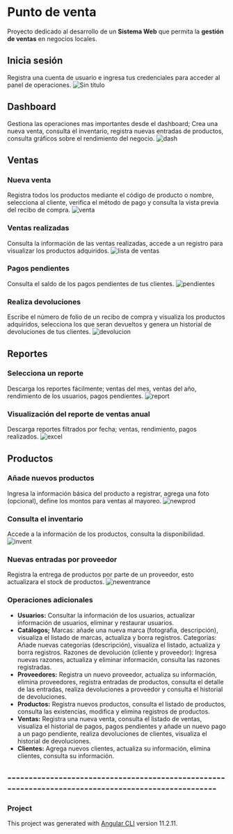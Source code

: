 # Punto de venta
Proyecto dedicado al desarrollo de un **Sistema Web** que permita la **gestión de ventas** en negocios locales.

## Inicia sesión
Registra una cuenta de usuario e ingresa tus credenciales para acceder al panel de operaciones.
![Sin título](https://user-images.githubusercontent.com/68396707/128086407-69298286-c887-4e5e-a15f-38928060fd12.png)

## Dashboard
Gestiona las operaciones mas importantes desde el dashboard; Crea una nueva venta, consulta el inventario, registra nuevas entradas de productos,
consulta gráficos sobre el rendimiento del negocio.
![dash](https://user-images.githubusercontent.com/68396707/128086391-505154a5-bfda-4fdc-8e12-3530aa264c0a.png)

## Ventas
### Nueva venta
Registra todos los productos mediante el código de producto o nombre, selecciona al cliente, verifica el método de pago y consulta la vista previa del recibo de compra.
![venta](https://user-images.githubusercontent.com/68396707/128086409-8f46453c-2f99-4fa6-9596-a0fcfa59447b.png)
### Ventas realizadas
Consulta la información de las ventas realizadas, accede a un registro para visualizar los productos adquiridos.
![lista de ventas](https://user-images.githubusercontent.com/68396707/128086397-a442a87f-1395-4821-bf65-828117aa2218.png)
### Pagos pendientes
Consulta el saldo de los pagos pendientes de tus clientes.
![pendientes](https://user-images.githubusercontent.com/68396707/128086402-b6b9cb89-bdc7-4549-b31f-512962857860.png)
### Realiza devoluciones
Escribe el número de folio de un recibo de compra y visualiza los productos adquiridos, selecciona los que seran devueltos y genera un historial de devoluciones de tus clientes.
![devolucion](https://user-images.githubusercontent.com/68396707/128086394-9d4c9103-ad23-4b01-89f9-457db5e78d05.png)

## Reportes
### Selecciona un reporte
Descarga los reportes fácilmente; ventas del mes, ventas del año, rendimiento de los usuarios, pagos pendientes.
![report](https://user-images.githubusercontent.com/68396707/128086405-06687913-a259-43d0-853a-5a68decba458.png)
### Visualización del reporte de ventas anual
Descarga reportes filtrados por fecha; ventas, rendimiento, pagos realizados.
![excel](https://user-images.githubusercontent.com/68396707/128086395-f766fce3-9efe-443e-94c1-72b9a4ad1cc4.png)

## Productos
### Añade nuevos productos
Ingresa la información básica del producto a registrar, agrega una foto (opcional), define los montos para ventas al mayoreo.
![newprod](https://user-images.githubusercontent.com/68396707/128086400-8a8150be-9663-4030-9ccd-1d6a672bc672.png)
### Consulta el inventario
Accede a la información de los productos, consulta la disponibilidad.
![invent](https://user-images.githubusercontent.com/68396707/128086819-60b27e92-724e-4770-a450-511a97251b2f.png)
### Nuevas entradas por proveedor
Registra la entrega de productos por parte de un proveedor, esto actualizara el stock de productos.
![newentrance](https://user-images.githubusercontent.com/68396707/128086398-c78725ca-6e46-49a1-be00-08f224ed5f4b.png)


### Operaciones adicionales

- **Usuarios:** Consultar la información de los usuarios, actualizar información de usuarios, eliminar y restaurar usuarios.
- **Catálogos;** Marcas: añade una nueva marca (fotografia, descripción), visualiza el listado de marcas, actualiza y borra registros.
              Categorias: Añade nuevas categorias (descripción), visualiza el listado, actualiza y borra registros.
              Razones de devolución (cliente y proveedor): Ingresa nuevas razones, actualiza y eliminar información, consulta las razones registradas.
- **Proveedores:** Registra un nuevo proveedor, actualiza su información, elimina proveedores, registra entradas de productos, consulta el detalle de las entradas,
                realiza devoluciones a proveedor y consulta el historial de devoluciones.
- **Productos:** Registra nuevos productos, consulta el listado de productos, consulta las existencias, modifica y elimina registros de productos.
- **Ventas:** Registra una nueva venta, consulta el listado de ventas, visualiza el historial de pagos, pagos pendientes y añade un nuevo pago a un pago pendiente, 
              realiza devoluciones de clientes, visualiza el historial de devoluciones.
- **Clientes:** Agrega nuevos clientes, actualiza su información, elimina clientes, consulta su información.

## ----------------------------------------------------------------------------------------------------

### Project

This project was generated with [Angular CLI](https://github.com/angular/angular-cli) version 11.2.11.
